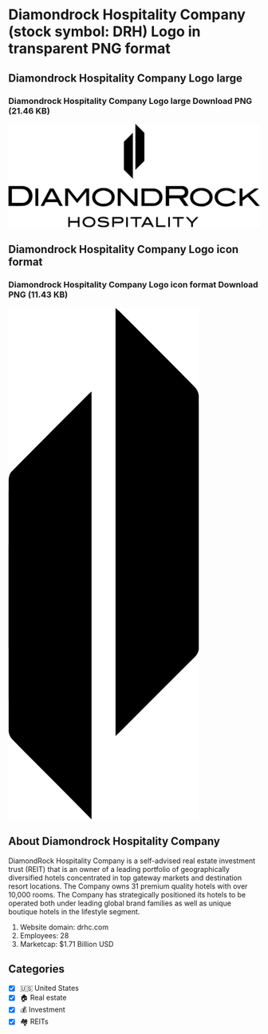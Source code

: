 # Diamondrock Hospitality Company (stock symbol: DRH) Logo in transparent PNG format

## Diamondrock Hospitality Company Logo large

### Diamondrock Hospitality Company Logo large Download PNG (21.46 KB)

![Diamondrock Hospitality Company Logo large Download PNG (21.46 KB)](/img/orig/DRH_BIG-66cc905a.png)

## Diamondrock Hospitality Company Logo icon format

### Diamondrock Hospitality Company Logo icon format Download PNG (11.43 KB)

![Diamondrock Hospitality Company Logo icon format Download PNG (11.43 KB)](/img/orig/DRH-67fd3bf9.png)

## About Diamondrock Hospitality Company

DiamondRock Hospitality Company is a self-advised real estate investment trust (REIT) that is an owner of a leading portfolio of geographically diversified hotels concentrated in top gateway markets and destination resort locations. The Company owns 31 premium quality hotels with over 10,000 rooms. The Company has strategically positioned its hotels to be operated both under leading global brand families as well as unique boutique hotels in the lifestyle segment.

1. Website domain: drhc.com
2. Employees: 28
3. Marketcap: $1.71 Billion USD


## Categories
- [x] 🇺🇸 United States
- [x] 🏠 Real estate
- [x] 💰 Investment
- [x] 🏘️ REITs
